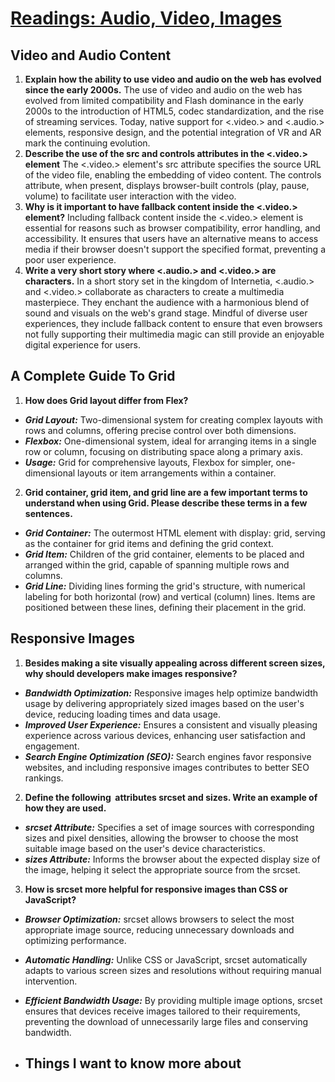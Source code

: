 # [Readings: Audio, Video, Images](https://github.com/codefellows/seattle-code-201d108/tree/main/class-11)
## Video and Audio Content
1. **Explain how the ability to use video and audio on the web has evolved since the early 2000s.** The use of video and audio on the web has evolved from limited compatibility and Flash dominance in the early 2000s to the introduction of HTML5, codec standardization, and the rise of streaming services. Today, native support for <.video.> and <.audio.> elements, responsive design, and the potential integration of VR and AR mark the continuing evolution.
2. **Describe the use of the src and controls attributes in the <.video.> element** The <.video.> element's src attribute specifies the source URL of the video file, enabling the embedding of video content. The controls attribute, when present, displays browser-built controls (play, pause, volume) to facilitate user interaction with the video.
3. **Why is it important to have fallback content inside the <.video.> element?** Including fallback content inside the <.video.> element is essential for reasons such as browser compatibility, error handling, and accessibility. It ensures that users have an alternative means to access media if their browser doesn't support the specified format, preventing a poor user experience.
4. **Write a very short story where <.audio.> and <.video.> are characters.** In a short story set in the kingdom of Internetia, <.audio.> and <.video.> collaborate as characters to create a multimedia masterpiece. They enchant the audience with a harmonious blend of sound and visuals on the web's grand stage. Mindful of diverse user experiences, they include fallback content to ensure that even browsers not fully supporting their multimedia magic can still provide an enjoyable digital experience for users.
## A Complete Guide To Grid
1. **How does Grid layout differ from Flex?**
* ***Grid Layout:*** Two-dimensional system for creating complex layouts with rows and columns, offering precise control over both dimensions.
* ***Flexbox:*** One-dimensional system, ideal for arranging items in a single row or column, focusing on distributing space along a primary axis.
* ***Usage:*** Grid for comprehensive layouts, Flexbox for simpler, one-dimensional layouts or item arrangements within a container.
2. **Grid container, grid item, and grid line are a few important terms to understand when using Grid. Please describe these terms in a few sentences.**
* ***Grid Container:*** The outermost HTML element with display: grid, serving as the container for grid items and defining the grid context.
* ***Grid Item:*** Children of the grid container, elements to be placed and arranged within the grid, capable of spanning multiple rows and columns.
* ***Grid Line:*** Dividing lines forming the grid's structure, with numerical labeling for both horizontal (row) and vertical (column) lines. Items are positioned between these lines, defining their placement in the grid.
## Responsive Images
1. **Besides making a site visually appealing across different screen sizes, why should developers make images responsive?**
* ***Bandwidth Optimization:*** Responsive images help optimize bandwidth usage by delivering appropriately sized images based on the user's device, reducing loading times and data usage.
* ***Improved User Experience:*** Ensures a consistent and visually pleasing experience across various devices, enhancing user satisfaction and engagement.
* ***Search Engine Optimization (SEO):*** Search engines favor responsive websites, and including responsive images contributes to better SEO rankings.
2. **Define the following <img> attributes srcset and sizes. Write an example of how they are used.**
* ***srcset Attribute:*** Specifies a set of image sources with corresponding sizes and pixel densities, allowing the browser to choose the most suitable image based on the user's device characteristics.
* ***sizes Attribute:*** Informs the browser about the expected display size of the image, helping it select the appropriate source from the srcset.
3. **How is srcset more helpful for responsive images than CSS or JavaScript?**
* ***Browser Optimization:*** srcset allows browsers to select the most appropriate image source, reducing unnecessary downloads and optimizing performance.
* ***Automatic Handling:*** Unlike CSS or JavaScript, srcset automatically adapts to various screen sizes and resolutions without requiring manual intervention.
* ***Efficient Bandwidth Usage:*** By providing multiple image options, srcset ensures that devices receive images tailored to their requirements, preventing the download of unnecessarily large files and conserving bandwidth.

* ## Things I want to know more about 
